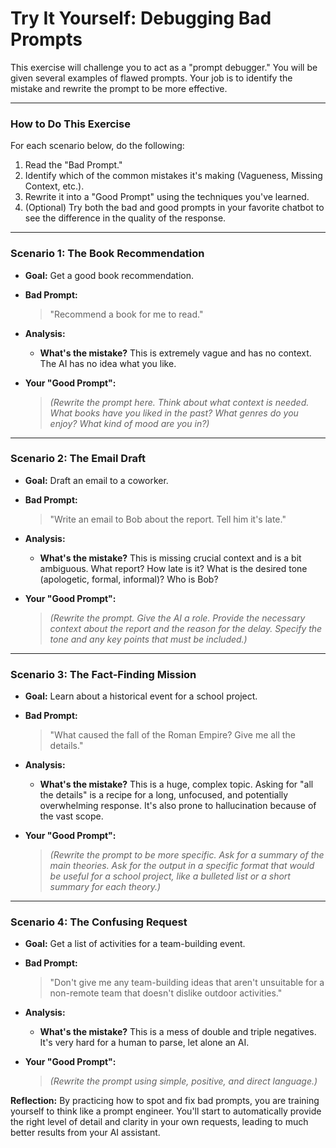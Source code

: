 # Try It Yourself: Debugging Bad Prompts

This exercise will challenge you to act as a "prompt debugger." You will be given several examples of flawed prompts. Your job is to identify the mistake and rewrite the prompt to be more effective.

---

### How to Do This Exercise

For each scenario below, do the following:
1.  Read the "Bad Prompt."
2.  Identify which of the common mistakes it's making (Vagueness, Missing Context, etc.).
3.  Rewrite it into a "Good Prompt" using the techniques you've learned.
4.  (Optional) Try both the bad and good prompts in your favorite chatbot to see the difference in the quality of the response.

---

### Scenario 1: The Book Recommendation

*   **Goal:** Get a good book recommendation.
*   **Bad Prompt:**
    > "Recommend a book for me to read."

*   **Analysis:**
    *   **What's the mistake?** This is extremely vague and has no context. The AI has no idea what you like.
*   **Your "Good Prompt":**
    > *(Rewrite the prompt here. Think about what context is needed. What books have you liked in the past? What genres do you enjoy? What kind of mood are you in?)*

---

### Scenario 2: The Email Draft

*   **Goal:** Draft an email to a coworker.
*   **Bad Prompt:**
    > "Write an email to Bob about the report. Tell him it's late."

*   **Analysis:**
    *   **What's the mistake?** This is missing crucial context and is a bit ambiguous. What report? How late is it? What is the desired tone (apologetic, formal, informal)? Who is Bob?
*   **Your "Good Prompt":**
    > *(Rewrite the prompt. Give the AI a role. Provide the necessary context about the report and the reason for the delay. Specify the tone and any key points that must be included.)*

---

### Scenario 3: The Fact-Finding Mission

*   **Goal:** Learn about a historical event for a school project.
*   **Bad Prompt:**
    > "What caused the fall of the Roman Empire? Give me all the details."

*   **Analysis:**
    *   **What's the mistake?** This is a huge, complex topic. Asking for "all the details" is a recipe for a long, unfocused, and potentially overwhelming response. It's also prone to hallucination because of the vast scope.
*   **Your "Good Prompt":**
    > *(Rewrite the prompt to be more specific. Ask for a summary of the main theories. Ask for the output in a specific format that would be useful for a school project, like a bulleted list or a short summary for each theory.)*

---

### Scenario 4: The Confusing Request

*   **Goal:** Get a list of activities for a team-building event.
*   **Bad Prompt:**
    > "Don't give me any team-building ideas that aren't unsuitable for a non-remote team that doesn't dislike outdoor activities."

*   **Analysis:**
    *   **What's the mistake?** This is a mess of double and triple negatives. It's very hard for a human to parse, let alone an AI.
*   **Your "Good Prompt":**
    > *(Rewrite the prompt using simple, positive, and direct language.)*

**Reflection:**
By practicing how to spot and fix bad prompts, you are training yourself to think like a prompt engineer. You'll start to automatically provide the right level of detail and clarity in your own requests, leading to much better results from your AI assistant.
